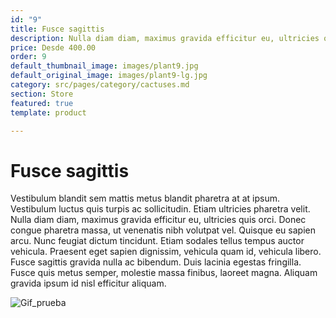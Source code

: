 ```yaml
---
id: "9"
title: Fusce sagittis
description: Nulla diam diam, maximus gravida efficitur eu, ultricies quis orci.
price: Desde 400.00
order: 9
default_thumbnail_image: images/plant9.jpg
default_original_image: images/plant9-lg.jpg
category: src/pages/category/cactuses.md
section: Store
featured: true
template: product

---
```

# Fusce sagittis

Vestibulum blandit sem mattis metus blandit pharetra at at ipsum. Vestibulum luctus quis turpis ac sollicitudin. Etiam ultricies pharetra velit. Nulla diam diam, maximus gravida efficitur eu, ultricies quis orci. Donec congue pharetra massa, ut venenatis nibh volutpat vel. Quisque eu sapien arcu. Nunc feugiat dictum tincidunt. Etiam sodales tellus tempus auctor vehicula. Praesent eget sapien dignissim, vehicula quam id, vehicula libero. Fusce sagittis gravida nulla ac bibendum. Duis lacinia egestas fringilla. Fusce quis metus semper, molestie massa finibus, laoreet magna. Aliquam gravida ipsum id nisl efficitur aliquam.


![Gif_prueba](https://www.google.com/url?sa=i&url=https%3A%2F%2Fgiphy.com%2Fexplore%2Fplants-are-friends&psig=AOvVaw1ZffwDHD33SN16T__t5LUE&ust=1610737712772000&source=images&cd=vfe&ved=0CAIQjRxqFwoTCOiq2d2PnO4CFQAAAAAdAAAAABAO)